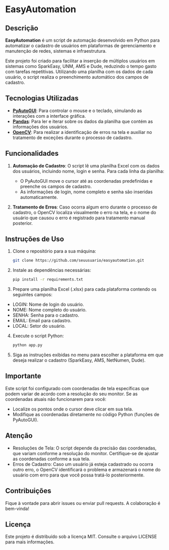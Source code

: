 # EasyAutomation

## Descrição

**EasyAutomation** é um script de automação desenvolvido em Python para automatizar o cadastro de usuários em plataformas de gerenciamento e manutenção de redes, sistemas e infraestrutura.

Este projeto foi criado para facilitar a inserção de múltiplos usuários em sistemas como SparkEasy, UNM, AMS e Dude, reduzindo o tempo gasto com tarefas repetitivas. Utilizando uma planilha com os dados de cada usuário, o script realiza o preenchimento automático dos campos de cadastro.

## Tecnologias Utilizadas

- **[PyAutoGUI](https://pyautogui.readthedocs.io/en/latest/)**: Para controlar o mouse e o teclado, simulando as interações com a interface gráfica.
- **[Pandas](https://pandas.pydata.org/)**: Para ler e iterar sobre os dados da planilha que contém as informações dos usuários.
- **[OpenCV](https://opencv.org/)**: Para realizar a identificação de erros na tela e auxiliar no tratamento de exceções durante o processo de cadastro.

## Funcionalidades

1. **Automação de Cadastro**: O script lê uma planilha Excel com os dados dos usuários, incluindo nome, login e senha. Para cada linha da planilha:
   - O PyAutoGUI move o cursor até as coordenadas predefinidas e preenche os campos de cadastro.
   - As informações de login, nome completo e senha são inseridas automaticamente.
   
2. **Tratamento de Erros**: Caso ocorra algum erro durante o processo de cadastro, o OpenCV localiza visualmente o erro na tela, e o nome do usuário que causou o erro é registrado para tratamento manual posterior.

## Instruções de Uso

1. Clone o repositório para a sua máquina:
   ```bash
   git clone https://github.com/seuusuario/easyautomation.git
    ```

2. Instale as dependências necessárias:
    ```bash
    pip install -r requirements.txt
    ```

3. Prepare uma planilha Excel (.xlsx) para cada plataforma contendo os seguintes campos:

- LOGIN: Nome de login do usuário.
- NOME: Nome completo do usuário.
- SENHA: Senha para o cadastro.
- EMAIL: Email para cadastro.
- LOCAL: Setor do usuário.

4. Execute o script Python:
    ```bash
    python app.py
    ```

5. Siga as instruções exibidas no menu para escolher a plataforma em que deseja realizar o cadastro (SparkEasy, AMS, NetNumen, Dude).

## Importante
Este script foi configurado com coordenadas de tela específicas que podem variar de acordo com a resolução do seu monitor. Se as coordenadas atuais não funcionarem para você:

- Localize os pontos onde o cursor deve clicar em sua tela.
- Modifique as coordenadas diretamente no código Python (funções de PyAutoGUI).

## Atenção
- Resoluções de Tela: O script depende da precisão das coordenadas, que variam conforme a resolução do monitor. Certifique-se de ajustar as coordenadas conforme a sua tela.
- Erros de Cadastro: Caso um usuário já esteja cadastrado ou ocorra outro erro, o OpenCV identificará o problema e armazenará o nome do usuário com erro para que você possa tratá-lo posteriormente.

## Contribuições
Fique à vontade para abrir issues ou enviar pull requests. A colaboração é bem-vinda!

## Licença

Este projeto é distribuído sob a licença MIT. Consulte o arquivo LICENSE para mais informações.